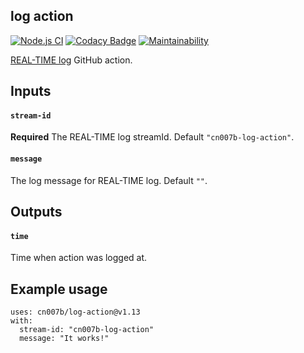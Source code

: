 log action
-

[![Node.js CI](https://github.com/cn007b/log-action/actions/workflows/node.js.yml/badge.svg)](https://github.com/cn007b/log-action/actions/workflows/node.js.yml)
[![Codacy Badge](https://app.codacy.com/project/badge/Grade/b82814fdb88d41b08664331e122b876b)](https://www.codacy.com/gh/cn007b/log-action/dashboard?utm_source=github.com&amp;utm_medium=referral&amp;utm_content=cn007b/log-action&amp;utm_campaign=Badge_Grade)
[![Maintainability](https://api.codeclimate.com/v1/badges/a122f10e93d38a1c7d0d/maintainability)](https://codeclimate.com/github/cn007b/log-action/maintainability)

[REAL-TIME log](https://github.com/cn007b/log) GitHub action.

## Inputs

#### `stream-id`

**Required** The REAL-TIME log streamId. Default `"cn007b-log-action"`.

#### `message`

The log message for REAL-TIME log. Default `""`.

## Outputs

#### `time`

Time when action was logged at.

## Example usage

````
uses: cn007b/log-action@v1.13
with:
  stream-id: "cn007b-log-action"
  message: "It works!"
````
